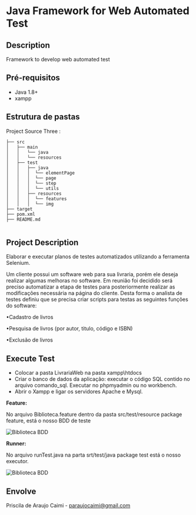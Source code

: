 # Java Framework for Web Automated Test 

## Description

Framework to develop web automated test

## Pré-requisitos

- Java 1.8+
- xampp

## Estrutura de pastas 

Project Source Three :
```
├── src
│   ├── main
│   │   └── java
│   │   └── resources
│   ├── test
│   │   ├── java
│   │   │  └── elementPage
│   │   │  └── page
│   │   │  └── step
│   │   │  └── utils
│   │   ├── resources
│   │   │  └── features
│   │   │  └── img
├── target
├── pom.xml
├── README.md


```

## Project Description

Elaborar e executar planos de testes automatizados utilizando a ferramenta Selenium. 

Um cliente possui um software web para sua livraria, porém ele deseja realizar algumas melhoras no software. Em reunião foi decidido será preciso automatizar a etapa de testes para posteriormente realizar as modificações necessária na página do cliente. Desta forma o analista de testes definiu que se precisa criar scripts para testas as seguintes funções do software:

•Cadastro de livros

•Pesquisa de livros (por autor, titulo, código e ISBN)

•Exclusão de livros

## Execute Test

 -	Colocar a pasta LivrariaWeb na pasta xampp\htdocs
 - 	Criar o banco de dados da aplicação: executar o código SQL contido no arquivo comando_sql. Executar no phpmyadmin ou no workbench.
 -	Abrir o Xampp e ligar os servidores Apache e Mysql. 
 
<b>Feature:</b> 

No arquivo Biblioteca.feature dentro da pasta src/test/resource package feature, está o nosso BDD de teste 

![Biblioteca BDD](/src/test/resource/img/bibliotecaFeature.jpg)


<b>Runner:</b> 

No arquivo runTest.java na parta srt/test/java package test está o nosso executor. 

![Biblioteca BDD](/src/test/resource/img/runnerBiblioteca.jpg)


## Envolve

Priscila de Araujo Caimi - paraujocaimi@gmail.com

